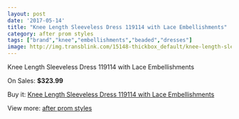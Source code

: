 ```yaml
---
layout: post
date: '2017-05-14'
title: "Knee Length Sleeveless Dress 119114 with Lace Embellishments"
category: after prom styles
tags: ["brand","knee","embellishments","beaded","dresses"]
image: http://img.transblink.com/15148-thickbox_default/knee-length-sleeveless-dress-119114-with-lace-embellishments.jpg
---
```

Knee Length Sleeveless Dress 119114 with Lace Embellishments

On Sales: **$323.99**
<a href="https://www.transblink.com/en/after-prom-styles/4829-knee-length-sleeveless-dress-119114-with-lace-embellishments.html"><amp-img layout="responsive" width="600" height="600" src="//img.transblink.com/15148-thickbox_default/knee-length-sleeveless-dress-119114-with-lace-embellishments.jpg" alt="Knee Length Sleeveless Dress 119114 with Lace Embellishments 0" /></a>
<a href="https://www.transblink.com/en/after-prom-styles/4829-knee-length-sleeveless-dress-119114-with-lace-embellishments.html"><amp-img layout="responsive" width="600" height="600" src="//img.transblink.com/15151-thickbox_default/knee-length-sleeveless-dress-119114-with-lace-embellishments.jpg" alt="Knee Length Sleeveless Dress 119114 with Lace Embellishments 1" /></a>
<a href="https://www.transblink.com/en/after-prom-styles/4829-knee-length-sleeveless-dress-119114-with-lace-embellishments.html"><amp-img layout="responsive" width="600" height="600" src="//img.transblink.com/15150-thickbox_default/knee-length-sleeveless-dress-119114-with-lace-embellishments.jpg" alt="Knee Length Sleeveless Dress 119114 with Lace Embellishments 2" /></a>
<a href="https://www.transblink.com/en/after-prom-styles/4829-knee-length-sleeveless-dress-119114-with-lace-embellishments.html"><amp-img layout="responsive" width="600" height="600" src="//img.transblink.com/15149-thickbox_default/knee-length-sleeveless-dress-119114-with-lace-embellishments.jpg" alt="Knee Length Sleeveless Dress 119114 with Lace Embellishments 3" /></a>

Buy it: [Knee Length Sleeveless Dress 119114 with Lace Embellishments](https://www.transblink.com/en/after-prom-styles/4829-knee-length-sleeveless-dress-119114-with-lace-embellishments.html "Knee Length Sleeveless Dress 119114 with Lace Embellishments")

View more: [after prom styles](https://www.transblink.com/en/55-after-prom-styles "after prom styles")